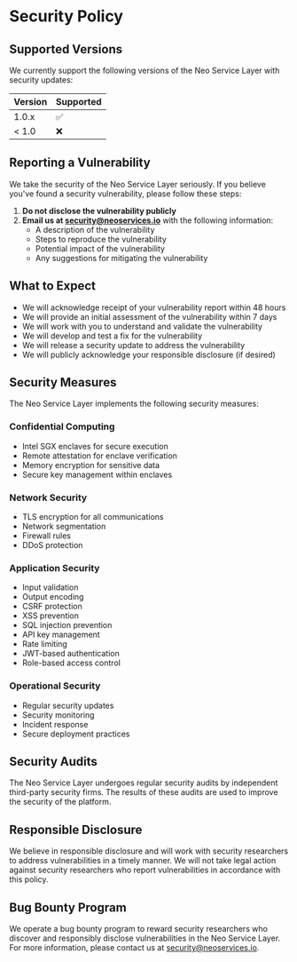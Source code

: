 # Security Policy

## Supported Versions

We currently support the following versions of the Neo Service Layer with security updates:

| Version | Supported          |
| ------- | ------------------ |
| 1.0.x   | :white_check_mark: |
| < 1.0   | :x:                |

## Reporting a Vulnerability

We take the security of the Neo Service Layer seriously. If you believe you've found a security vulnerability, please follow these steps:

1. **Do not disclose the vulnerability publicly**
2. **Email us at security@neoservices.io** with the following information:
   - A description of the vulnerability
   - Steps to reproduce the vulnerability
   - Potential impact of the vulnerability
   - Any suggestions for mitigating the vulnerability

## What to Expect

- We will acknowledge receipt of your vulnerability report within 48 hours
- We will provide an initial assessment of the vulnerability within 7 days
- We will work with you to understand and validate the vulnerability
- We will develop and test a fix for the vulnerability
- We will release a security update to address the vulnerability
- We will publicly acknowledge your responsible disclosure (if desired)

## Security Measures

The Neo Service Layer implements the following security measures:

### Confidential Computing

- Intel SGX enclaves for secure execution
- Remote attestation for enclave verification
- Memory encryption for sensitive data
- Secure key management within enclaves

### Network Security

- TLS encryption for all communications
- Network segmentation
- Firewall rules
- DDoS protection

### Application Security

- Input validation
- Output encoding
- CSRF protection
- XSS prevention
- SQL injection prevention
- API key management
- Rate limiting
- JWT-based authentication
- Role-based access control

### Operational Security

- Regular security updates
- Security monitoring
- Incident response
- Secure deployment practices

## Security Audits

The Neo Service Layer undergoes regular security audits by independent third-party security firms. The results of these audits are used to improve the security of the platform.

## Responsible Disclosure

We believe in responsible disclosure and will work with security researchers to address vulnerabilities in a timely manner. We will not take legal action against security researchers who report vulnerabilities in accordance with this policy.

## Bug Bounty Program

We operate a bug bounty program to reward security researchers who discover and responsibly disclose vulnerabilities in the Neo Service Layer. For more information, please contact us at security@neoservices.io.
